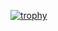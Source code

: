 [![trophy](https://github-profile-trophy.vercel.app/?username=arbaaz&theme=onedark&rank=-C,-B)](https://github.com/arbaaz)
